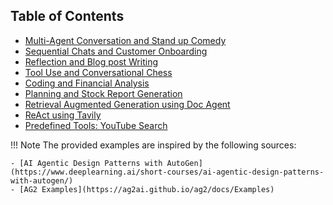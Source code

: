 ## Table of Contents

- [Multi-Agent Conversation and Stand up Comedy](1.md)
- [Sequential Chats and Customer Onboarding](2.md)
- [Reflection and Blog post Writing](3.md)
- [Tool Use and Conversational Chess](4.md)
- [Coding and Financial Analysis](5.md)
- [Planning and Stock Report Generation](6.md)
- [Retrieval Augmented Generation using Doc Agent](7.md)
- [ReAct using Tavily](8.md)
- [Predefined Tools: YouTube Search](9.md)

!!! Note
    The provided examples are inspired by the following sources:

    - [AI Agentic Design Patterns with AutoGen](https://www.deeplearning.ai/short-courses/ai-agentic-design-patterns-with-autogen/)
    - [AG2 Examples](https://ag2ai.github.io/ag2/docs/Examples)
